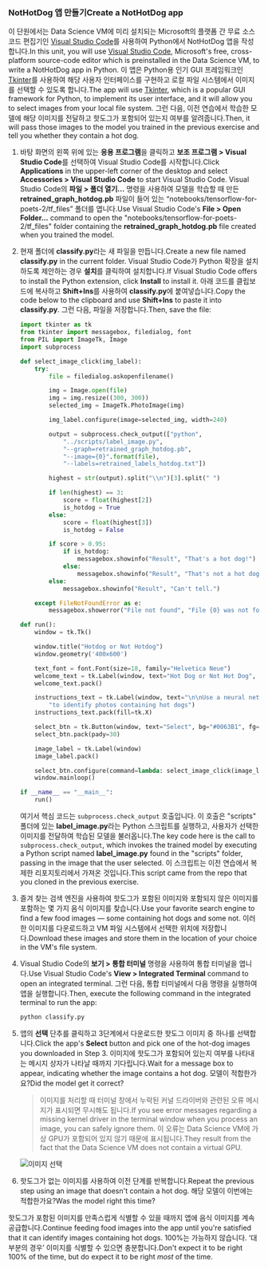 ### <a name="create-a-nothotdog-app"></a><span data-ttu-id="cc2c1-101">NotHotDog 앱 만들기</span><span class="sxs-lookup"><span data-stu-id="cc2c1-101">Create a NotHotDog app</span></span>

<span data-ttu-id="cc2c1-102">이 단원에서는 Data Science VM에 미리 설치되는 Microsoft의 플랫폼 간 무료 소스 코드 편집기인 [Visual Studio Code](https://code.visualstudio.com/)를 사용하여 Python에서 NotHotDog 앱을 작성합니다.</span><span class="sxs-lookup"><span data-stu-id="cc2c1-102">In this unit, you will use [Visual Studio Code](https://code.visualstudio.com/), Microsoft's free, cross-platform source-code editor which is preinstalled in the Data Science VM, to write a NotHotDog app in Python.</span></span> <span data-ttu-id="cc2c1-103">이 앱은 Python용 인기 GUI 프레임워크인 [Tkinter](https://wiki.python.org/moin/TkInter)를 사용하여 해당 사용자 인터페이스를 구현하고 로컬 파일 시스템에서 이미지를 선택할 수 있도록 합니다.</span><span class="sxs-lookup"><span data-stu-id="cc2c1-103">The app will use [Tkinter](https://wiki.python.org/moin/TkInter), which is a popular GUI framework for Python, to implement its user interface, and it will allow you to select images from your local file system.</span></span> <span data-ttu-id="cc2c1-104">그런 다음, 이전 연습에서 학습한 모델에 해당 이미지를 전달하고 핫도그가 포함되어 있는지 여부를 알려줍니다.</span><span class="sxs-lookup"><span data-stu-id="cc2c1-104">Then, it will pass those images to the model you trained in the previous exercise and tell you whether they contain a hot dog.</span></span>

1. <span data-ttu-id="cc2c1-105">바탕 화면의 왼쪽 위에 있는 **응용 프로그램**을 클릭하고 **보조 프로그램 > Visual Studio Code**를 선택하여 Visual Studio Code를 시작합니다.</span><span class="sxs-lookup"><span data-stu-id="cc2c1-105">Click **Applications** in the upper-left corner of the desktop and select **Accessories > Visual Studio Code** to start Visual Studio Code.</span></span> <span data-ttu-id="cc2c1-106">Visual Studio Code의 **파일 > 폴더 열기...** 명령을 사용하여 모델을 학습할 때 만든 **retrained_graph_hotdog.pb** 파일이 들어 있는 “notebooks/tensorflow-for-poets-2/tf_files” 폴더를 엽니다.</span><span class="sxs-lookup"><span data-stu-id="cc2c1-106">Use Visual Studio Code's **File > Open Folder...** command to open the "notebooks/tensorflow-for-poets-2/tf_files" folder containing the **retrained_graph_hotdog.pb** file created when you trained the model.</span></span>

1. <span data-ttu-id="cc2c1-107">현재 폴더에 **classify.py**라는 새 파일을 만듭니다.</span><span class="sxs-lookup"><span data-stu-id="cc2c1-107">Create a new file named **classify.py** in the current folder.</span></span> <span data-ttu-id="cc2c1-108">Visual Studio Code가 Python 확장을 설치하도록 제안하는 경우 **설치**를 클릭하여 설치합니다.</span><span class="sxs-lookup"><span data-stu-id="cc2c1-108">If Visual Studio Code offers to install the Python extension, click **Install** to install it.</span></span> <span data-ttu-id="cc2c1-109">아래 코드를 클립보드에 복사하고 **Shift+Ins**를 사용하여 **classify.py**에 붙여넣습니다.</span><span class="sxs-lookup"><span data-stu-id="cc2c1-109">Copy the code below to the clipboard and use **Shift+Ins** to paste it into **classify.py**.</span></span> <span data-ttu-id="cc2c1-110">그런 다음, 파일을 저장합니다.</span><span class="sxs-lookup"><span data-stu-id="cc2c1-110">Then, save the file:</span></span>

    ```python
    import tkinter as tk
    from tkinter import messagebox, filedialog, font
    from PIL import ImageTk, Image
    import subprocess

    def select_image_click(img_label):
        try:
            file = filedialog.askopenfilename()

            img = Image.open(file)
            img = img.resize((300, 300))
            selected_img = ImageTk.PhotoImage(img)

            img_label.configure(image=selected_img, width=240)

            output = subprocess.check_output(["python",
                "../scripts/label_image.py",
                "--graph=retrained_graph_hotdog.pb",
                "--image={0}".format(file),
                "--labels=retrained_labels_hotdog.txt"])

            highest = str(output).split("\\n")[3].split(" ")

            if len(highest) == 3:
                score = float(highest[2])
                is_hotdog = True
            else:
                score = float(highest[3])
                is_hotdog = False

            if score > 0.95:
                if is_hotdog:
                    messagebox.showinfo("Result", "That's a hot dog!")
                else:
                    messagebox.showinfo("Result", "That's not a hot dog.")
            else:
                messagebox.showinfo("Result", "Can't tell.")

        except FileNotFoundError as e:
            messagebox.showerror("File not found", "File {0} was not found.".format(e.filename))

    def run():
        window = tk.Tk()

        window.title("Hotdog or Not Hotdog")
        window.geometry('400x600')

        text_font = font.Font(size=18, family="Helvetica Neue")
        welcome_text = tk.Label(window, text="Hot Dog or Not Hot Dog", font=text_font)
        welcome_text.pack()

        instructions_text = tk.Label(window, text="\n\nUse a neural network built with Tensorflow\n"
            "to identify photos containing hot dogs")
        instructions_text.pack(fill=tk.X)

        select_btn = tk.Button(window, text="Select", bg="#0063B1", fg="white", width=5, height=1)
        select_btn.pack(pady=30)

        image_label = tk.Label(window)
        image_label.pack()

        select_btn.configure(command=lambda: select_image_click(image_label))
        window.mainloop()

    if __name__ == "__main__":
        run()
    ```

    <span data-ttu-id="cc2c1-111">여기서 핵심 코드는 ```subprocess.check_output``` 호출입니다. 이 호출은 "scripts" 폴더에 있는 **label_image.py**라는 Python 스크립트를 실행하고, 사용자가 선택한 이미지를 전달하여 학습된 모델을 불러옵니다.</span><span class="sxs-lookup"><span data-stu-id="cc2c1-111">The key code here is the call to ```subprocess.check_output```, which invokes the trained model by executing a Python script named **label_image.py** found in the "scripts" folder, passing in the image that the user selected.</span></span> <span data-ttu-id="cc2c1-112">이 스크립트는 이전 연습에서 복제한 리포지토리에서 가져온 것입니다.</span><span class="sxs-lookup"><span data-stu-id="cc2c1-112">This script came from the repo that you cloned in the previous exercise.</span></span>

1. <span data-ttu-id="cc2c1-113">즐겨 찾는 검색 엔진을 사용하여 핫도그가 포함된 이미지와 포함되지 않은 이미지를 포함하는 몇 가지 음식 이미지를 찾습니다.</span><span class="sxs-lookup"><span data-stu-id="cc2c1-113">Use your favorite search engine to find a few food images — some containing hot dogs and some not.</span></span> <span data-ttu-id="cc2c1-114">이러한 이미지를 다운로드하고 VM 파일 시스템에서 선택한 위치에 저장합니다.</span><span class="sxs-lookup"><span data-stu-id="cc2c1-114">Download these images and store them in the location of your choice in the VM's file system.</span></span>

1. <span data-ttu-id="cc2c1-115">Visual Studio Code의 **보기 > 통합 터미널** 명령을 사용하여 통합 터미널을 엽니다.</span><span class="sxs-lookup"><span data-stu-id="cc2c1-115">Use Visual Studio Code's **View > Integrated Terminal** command to open an integrated terminal.</span></span> <span data-ttu-id="cc2c1-116">그런 다음, 통합 터미널에서 다음 명령을 실행하여 앱을 실행합니다.</span><span class="sxs-lookup"><span data-stu-id="cc2c1-116">Then, execute the following command in the integrated terminal to run the app:</span></span>

     ```bash
     python classify.py
     ```

1. <span data-ttu-id="cc2c1-117">앱의 **선택** 단추를 클릭하고 3단계에서 다운로드한 핫도그 이미지 중 하나를 선택합니다.</span><span class="sxs-lookup"><span data-stu-id="cc2c1-117">Click the app's **Select** button and pick one of the hot-dog images you downloaded in Step 3.</span></span> <span data-ttu-id="cc2c1-118">이미지에 핫도그가 포함되어 있는지 여부를 나타내는 메시지 상자가 나타날 때까지 기다립니다.</span><span class="sxs-lookup"><span data-stu-id="cc2c1-118">Wait for a message box to appear, indicating whether the image contains a hot dog.</span></span> <span data-ttu-id="cc2c1-119">모델이 적합한가요?</span><span class="sxs-lookup"><span data-stu-id="cc2c1-119">Did the model get it correct?</span></span>

    > <span data-ttu-id="cc2c1-120">이미지를 처리할 때 터미널 창에서 누락된 커널 드라이버와 관련된 오류 메시지가 표시되면 무시해도 됩니다.</span><span class="sxs-lookup"><span data-stu-id="cc2c1-120">If you see error messages regarding a missing kernel driver in the terminal window when you process an image, you can safely ignore them.</span></span> <span data-ttu-id="cc2c1-121">이 오류는 Data Science VM에 가상 GPU가 포함되어 있지 않기 때문에 표시됩니다.</span><span class="sxs-lookup"><span data-stu-id="cc2c1-121">They result from the fact that the Data Science VM does not contain a virtual GPU.</span></span>

    ![이미지 선택](../media-draft/4-select-image.png)

1. <span data-ttu-id="cc2c1-123">핫도그가 없는 이미지를 사용하여 이전 단계를 반복합니다.</span><span class="sxs-lookup"><span data-stu-id="cc2c1-123">Repeat the previous step using an image that doesn't contain a hot dog.</span></span> <span data-ttu-id="cc2c1-124">해당 모델이 이번에는 적합한가요?</span><span class="sxs-lookup"><span data-stu-id="cc2c1-124">Was the model right this time?</span></span>

<span data-ttu-id="cc2c1-125">핫도그가 포함된 이미지를 만족스럽게 식별할 수 있을 때까지 앱에 음식 이미지를 계속 공급합니다.</span><span class="sxs-lookup"><span data-stu-id="cc2c1-125">Continue feeding food images into the app until you're satisfied that it can identify images containing hot dogs.</span></span> <span data-ttu-id="cc2c1-126">100%는 가능하지 않습니다. ‘대부분의 경우’ 이미지를 식별할 수 있으면 충분합니다.</span><span class="sxs-lookup"><span data-stu-id="cc2c1-126">Don't expect it to be right 100% of the time, but do expect it to be right *most* of the time.</span></span>